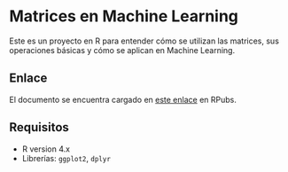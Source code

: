 # Matrices en Machine Learning

Este es un proyecto en R para entender cómo se utilizan las matrices, sus operaciones básicas y cómo se aplican en Machine Learning.

## Enlace

El documento se encuentra cargado en [este enlace](https://rpubs.com/Ustedcan/Matrices) en RPubs.

## Requisitos

-   R version 4.x
-   Librerías: `ggplot2`, `dplyr`


